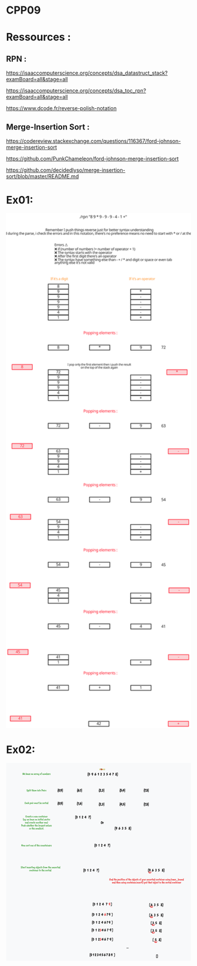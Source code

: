 # CPP09

# Ressources :

## RPN :

https://isaaccomputerscience.org/concepts/dsa_datastruct_stack?examBoard=all&stage=all

https://isaaccomputerscience.org/concepts/dsa_toc_rpn?examBoard=all&stage=all

https://www.dcode.fr/reverse-polish-notation


## Merge-Insertion Sort :

https://codereview.stackexchange.com/questions/116367/ford-johnson-merge-insertion-sort

https://github.com/PunkChameleon/ford-johnson-merge-insertion-sort

https://github.com/decidedlyso/merge-insertion-sort/blob/master/README.md


# Ex01:


<img src="explanation/Page 1.svg" width="1000"/>

# Ex02:

<img src="explanation/Screen Shot 2023-03-25 at 6.20.26 PM.png" width="1000"/>

